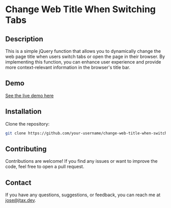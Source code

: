 # Change Web Title When Switching Tabs

## Description

This is a simple jQuery function that allows you to dynamically change the web page title when users switch tabs or open the page in their browser. By implementing this function, you can enhance user experience and provide more context-relevant information in the browser's title bar.

## Demo

[See the live demo here]([https://your-username.github.io/change-web-title-when-switching/](https://madejtax.github.io/change-web-title-when-switching/))

## Installation

Clone the repository:

```bash
git clone https://github.com/your-username/change-web-title-when-switching.git
```

## Contributing

Contributions are welcome! If you find any issues or want to improve the code, feel free to open a pull request.


## Contact

If you have any questions, suggestions, or feedback, you can reach me at [jose@jtax.dev](mailto:jose@jtax.dev).
